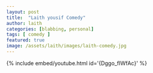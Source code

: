 ```yaml
---
layout: post
title:  "Laith yousif Comedy"
author: laith
categories: [blabbing, personal]
tags: [ comedy ]
featured: true
image: /assets/laith/images/laith-comedy.jpg
---
```



{% include embed/youtube.html id='{Dggo_fIWfAc}' %}
